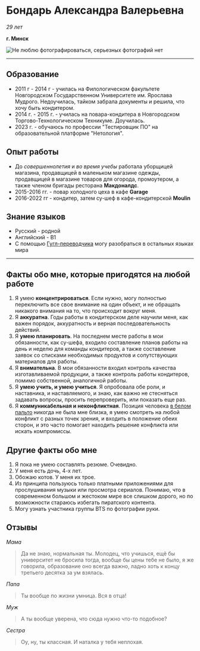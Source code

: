 # Бондарь Александра Валерьевна
*29 лет*


**г. Минск**


![Не люблю фотографироваться, серьезных фотографий нет](https://i.ibb.co/J5CP9Fp/IMG-0404.jpg)


*********


## Образование
- 2011 г - 2014 г  - училась на Филологическом факультете Новгородском Государственном Университете им. Ярослава Мудрого. Недоучилась, тайком забрала документы и решила, что хочу быть кондитером.
- 2014 г. - 2015 г. - училась на повара-кондитера в Новгородском Торгово-Технологическом Техникуме. Доучилась.
- 2023 г. - обучаюсь по профессии "Тестировщик ПО" на образовательной платформе "Нетология".
 
## Опыт работы
- До *совершеннолетия* и *во время учебы* работала уборщицей магазина, продавщицей в маленьком магазине одежды, продавщицей в магазине товаров для огорода, промоутером, а также членом бригады ресторана **Макдоналдс**.
- 2015-2016 гг. - повар холодного цеха в кафе **Garage**
- 2016-2022 гг - кондитер, затем су-шеф в кафе-кондитерской **Moulin**
 
## Знание языков
- Русский - родной
- Английский - B1
- С помощью [Гугл-переводчика](https://translate.google.com/ "Страница переводчика") могу разобраться в остальных языках мира
 
******
## Факты обо мне, которые пригодятся на любой работе
1. Я умею **концентрироваться**. Если нужно, могу полностью переключить все свое внимание на один объект, и не обращать никакого внимания на то, что происходит вокруг меня.
2. Я **аккуратна**. Годы работы в кондитерском деле научили меня, как важен порядок, аккуратность и верная последовательность действий.
3. Я **умею планировать**. На последнем месте работы в мои обязанности, как су-шефа, входило составление планов работы на день и неделю для команды кондитеров, а также составление заявок со списками необходимых продуктов и сопутствующих материалов для работы.
4. Я **внимательна**. В мои обязанности входил контроль качества изготавливаемой продукции, а также контроль работы кондитеров, помимо собственной, аналогичной работы.
5. Я **умею учить, и умею учиться**. Я опробовала обе роли, и наставника, и наставляемого, и знаю, как важно не стесняться задавать вопросы, просить перепроверить, или показать еще раз.
6. Я **коммуникабельная и неконфликтная**. Позиция человека [в белом пальто](https://myslang.ru/slovo/beloe-palto "если Вы не знаете, что это значит, пояснение здесь") никогда не была мне близка, я умею смотреть на любой конфликт с разных точек зрения, и входить в положение обеих сторон, и это часто помогает находить решение конфликта или искать компромиссы.


## Другие факты обо мне
1. Я пока не умею составлять резюме. Очевидно.
2. У меня есть дочь, 4-х лет.
3. Обожаю котов. У меня их трое.
4. Из принципа пользуюсь только платными приложениями для прослушивания музыки или просмотра сериалов. Понимаю, что в современном большом и жестоком мире все слишком дорого, но по возможности стараюсь избегать пиратского контента.
5. Могу узнать участника группы BTS по фотографии руки.


## Отзывы
*Мама*
> Да не знаю, нормальная ты. Молодец, что учишься, ещё бы университет не бросила тогда, вообще бы цены тебе не было, я же говорила, образование оно всегда важно, ладно хоть к концу третьего десятка за ум взялась.


*Папа*
> Ты вообще по жизни умница. Вся в отца!


*Муж*
> А ты вообще уверена, что сюда нужно что-то подобное?


*Сестра*
> Оу, ну, ты классная. И наталка у тебя неплохая.

